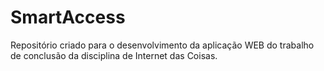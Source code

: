 # SmartAccess
Repositório criado para o desenvolvimento da aplicação WEB do trabalho de conclusão da disciplina de Internet das Coisas.
